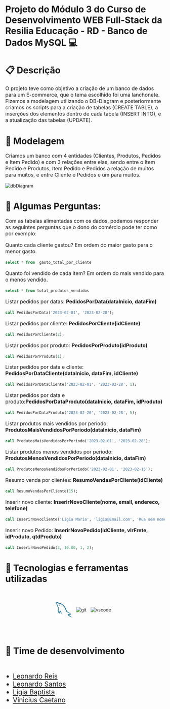 # Projeto do Módulo 3 do Curso de Desenvolvimento WEB Full-Stack da Resilia Educação - RD - Banco de Dados MySQL :computer:

# 📋 Descrição

<p style="font-size: 16px">O projeto teve como objetivo a criação de um banco de dados para um E-commerce, que o tema escolhido foi uma lanchonete. Fizemos a modelagem utilizando o DB-Diagram e posteriormente criamos os scripts para a criação de tabelas (CREATE TABLE), a inserções dos elementos dentro de cada tabela (INSERT INTO), e a atualização das tabelas (UPDATE).</p>

# :hammer: Modelagem
<p style="font-size: 16px">Criamos um banco com 4 entidades (Clientes, Produtos, Pedidos e Item Pedido) e com 3 relações entre elas, sendo entre o Item Pedido e Produtos, Item Pedido e Pedidos a relação de muitos para muitos, e entre Cliente e Pedidos e um para muitos.  </p>

<img>![dbDiagram](https://user-images.githubusercontent.com/118377204/221215116-ba339d79-a04d-4092-8fdd-7ab20a4de3ee.png)</img>

# 📑 Algumas Perguntas:
<p style="font-size: 16px">Com as tabelas alimentadas com os dados, podemos responder as seguintes perguntas que o dono do comércio pode ter como por exemplo: </p>
<p style="font-size: 16px">Quanto cada cliente gastou? Em ordem do maior gasto para o menor gasto.</p>

```sql
select * from  gasto_total_por_cliente
```
<p style="font-size: 16px">Quanto foi vendido de cada item? Em ordem do mais vendido para o menos vendido.</p>


```sql
select * from total_produtos_vendidos 
```

<p style="font-size: 16px">Listar pedidos por datas: <b>PedidosPorData(dataInicio, dataFim)</b></p>

```sql
call PedidosPorData('2023-02-01', '2023-02-28');
```

<p style="font-size: 16px">Listar pedidos por cliente: <b>PedidosPorCliente(idCliente)</b></p>

```sql
call PedidosPorCliente(2);

```

<p style="font-size: 16px">Listar pedidos por produto: <b>PedidosPorProduto(idProduto)</b></p>

```sql
call PedidosPorProduto(1);
```

<p style="font-size: 16px">Listar pedidos por data e cliente: <b>PedidosPorDataCliente(dataInicio, dataFim, idCliente)</b></p>

```sql
call PedidosPorDataCliente('2023-02-01', '2023-02-28', 1);
```

<p style="font-size: 16px">Listar pedidos por data e produto:<b>PedidosPorDataProduto(dataInicio, dataFim, idProduto)</b></p>

```sql
call PedidosPorDataProduto('2023-02-20', '2023-02-28', 5);
```

<p style="font-size: 16px">Listar produtos mais vendidos por período: <b>ProdutosMaisVendidosPorPeriodo(dataInicio, dataFim)</b></p>

```sql
call ProdutosMaisVendidosPorPeriodo('2023-02-01', '2023-02-28');
```

<p style="font-size: 16px">Listar produtos menos vendidos por período: <b>ProdutosMenosVendidosPorPeriodo(dataInicio, dataFim)</b></p>

```sql
call ProdutosMenosVendidosPorPeriodo('2023-02-01', '2023-02-15');

```

<p style="font-size: 16px">Resumo venda por clientes: <b>ResumoVendasPorCliente(idCliente)</b></p>

```sql
call ResumoVendasPorCliente(15);
```

<p style="font-size: 16px">Inserir novo cliente: <b>InserirNovoCliente(nome, email, endereco, telefone)</b></p>

```sql
call InserirNovoCliente('Ligia Maria', 'ligia@Email.com', 'Rua sem nome, 485, São Paulo/SP', '(11) 99999-9999');
```

<p style="font-size: 16px">Inserir novo Pedido: <b>InserirNovoPedido(idCliente, vlrFrete, idProduto, qtdProduto)</b></p>

```sql
call InserirNovoPedido(2, 10.00, 1, 2);
```

# 🔧 Tecnologias e ferramentas utilizadas

<div align="center" style="display: inline_block;"><br>
<img align="center" alt="mysql" height="10%" width="10%" style="margin-right:10px; margin-top:20px" src="https://raw.githubusercontent.com/devicons/devicon/master/icons/mysql/mysql-original.svg"/>
<img align="center" alt="git" height="10%" width="10%" style="margin-right:10px; margin-top:20px" src="https://cdn.jsdelivr.net/gh/devicons/devicon/icons/git/git-original.svg"/>
<img align="center" alt="vscode" height="10%" width="10%" style="margin-right:10px; margin-top:20px" src="https://cdn.jsdelivr.net/gh/devicons/devicon/icons/vscode/vscode-original.svg"/>
</div>

<br><br>

# 🐝 Time de desenvolvimento

<br>
<ul>
    <li style="font-size:21px"><a href="https://www.linkedin.com/in/leonardo-reis-95228893/">Leonardo Reis</a></li>
    <li style="font-size:21px"><a href="https://www.linkedin.com/in/leonardosantosdev/">Leonardo Santos</a></li>
    <li style="font-size:21px"><a href="https://www.linkedin.com/in/ligia-baptista-19a1a812a/">Lígia Baptista</a></li>
    <li style="font-size:21px"><a href="https://www.linkedin.com/in/viniicaetano/">Vinicius Caetano</a></li>
</ul>
<br>
